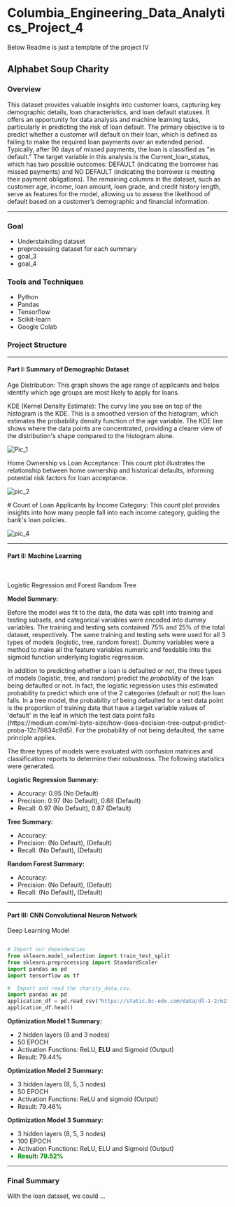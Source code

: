 # Columbia_Engineering_Data_Analytics_Project_4

Below Readme is just a template of the project IV

<h2>Alphabet Soup Charity</h2>

<h3>Overview</h3>

<p> 
This dataset provides valuable insights into customer loans, capturing key demographic details, loan characteristics, and loan default statuses. It offers an opportunity for data analysis and machine learning tasks, particularly in predicting the risk of loan default. The primary objective is to predict whether a customer will default on their loan, which is defined as failing to make the required loan payments over an extended period. Typically, after 90 days of missed payments, the loan is classified as "in default."
The target variable in this analysis is the Current_loan_status, which has two possible outcomes: DEFAULT (indicating the borrower has missed payments) and NO DEFAULT (indicating the borrower is meeting their payment obligations). The remaining columns in the dataset, such as customer age, income, loan amount, loan grade, and credit history length, serve as features for the model, allowing us to assess the likelihood of default based on a customer’s demographic and financial information.

</p>

<hr/>

<h3>Goal</h3>

<ul>
<li>Understainding dataset</li>
<li>preprocessing dataset for each summary</li>
<li>goal_3</li>
<li>goal_4</li>
</ul>

</hr>

<h3>Tools and Techniques</h3>

<ul>
<li>Python</li>
<li>Pandas</li>
<li>Tensorflow</li>
<li>Scikit-learn</li>
<li>Google Colab</li>
</ul>

</hr>

<h3>Project Structure</h3>
<hr/>
<h4>Part I: Summary of Demographic Dataset</h4>

<p> Age Distribution: This graph shows the age range of applicants and helps identify which age groups are most likely to apply for loans. 

KDE (Kernel Density Estimate): The curvy line you see on top of the histogram is the KDE. This is a smoothed version of the histogram, which estimates the probability density function of the age variable. The KDE line shows where the data points are concentrated, providing a clearer view of the distribution's shape compared to the histogram alone.</p>

![Pic_1](https://github.com/user-attachments/assets/99ed9c4b-161b-4df2-aa1d-7244125a6933)


<p> Home Ownership vs Loan Acceptance: This count plot illustrates the relationship between home ownership and historical defaults, informing potential risk factors for loan acceptance.</p>


![pic_2](https://github.com/user-attachments/assets/86fba4d5-2d2c-4361-b7e3-065ffbd3da12)


<p> # Count of Loan Applicants by Income Category: This count plot provides insights into how many people fall into each income category, guiding the bank's loan policies.</p>


![pic_4](https://github.com/user-attachments/assets/4afbcb0e-ef5c-4c5c-9912-c97f70d35448)



<hr/>

<h4>Part II: Machine Learning</h4>
</br>

<p>
Logistic Regression and Forest Random Tree

<b>Model Summary:</b>
<p>
Before the model was fit to the data, the data was split into training and testing subsets, and categorical variables were encoded into dummy variables. The training and testing sets contained 75% and 25% of the total dataset, respectively. The same training and testing sets were used for all 3 types of models (logistic, tree, random forest). Dummy variables were a method to make all the feature variables numeric and feedable into the sigmoid function underlying logistic regression. 
</p>

<p>
In addition to predicting whether a loan is defaulted or not, the three types of models (logistic, tree, and random) predict the <i> probability </i> of the loan being defaulted or not. In fact, the logistic regression uses this estimated probability to predict which one of the 2 categories (default or not) the loan falls. In a tree model, the probability of being defaulted for a test data point is the proportion of training data that have a target variable values of 'default' in the leaf in which the test data point falls (https://medium.com/ml-byte-size/how-does-decision-tree-output-predict-proba-12c78634c9d5). For the probability of not being defaulted, the same principle applies. 
</p> 

<p>
The three types of models were evaluated with confusion matrices and classification reports to determine their robustness. The following statistics were generated. 
</p>


<p>
<b>Logistic Regression Summary:</b>
</p>

<ul>
<li>Accuracy: 0.95 (No Default)</li>
<li>Precision: 0.97 (No Default), 0.88 (Default)</li>

<li>Recall: 0.97 (No Default), 0.87 (Default)</li>

</ul>

</p>

<p>
<b>Tree Summary:</b>
</p>

<ul>
<li>Accuracy: </li>
<li>Precision:  (No Default),  (Default)</li>

<li>Recall:  (No Default),  (Default)</li>

</ul>

</p>

<p>
<b>Random Forest Summary:</b>
</p>

<ul>
<li>Accuracy: </li>
<li>Precision:  (No Default),  (Default)</li>

<li>Recall:  (No Default),  (Default)</li>

</ul>

</p>




<hr/>

<h4>Part III: CNN Convolutional Neuron Network</h4>

<p>
Deep Learning Model
</p>

```python

# Import our dependencies
from sklearn.model_selection import train_test_split
from sklearn.preprocessing import StandardScaler
import pandas as pd
import tensorflow as tf

#  Import and read the charity_data.csv.
import pandas as pd
application_df = pd.read_csv("https://static.bc-edx.com/data/dl-1-2/m21/lms/starter/charity_data.csv")
application_df.head()


```


<p>
<b>Optimization Model 1 Summary:</b>

<ul>
<li>2 hidden layers (8 and 3 nodes)</li>
<li>50 EPOCH</li>
<li>Activation Functions: ReLU, <b>ELU</b> and Sigmoid (Output)</li>
<li>Result: 79.44%</li>
</ul>

<b>Optimization Model 2 Summary:</b>

<ul>
<li>3 hidden layers (8, 5, 3 nodes)</li>
<li>50 EPOCH</li>
<li>Activation Functions: ReLU and sigmoid (Output)</li>
<li>Result: 79.46%</li>
</ul>

<b>Optimization Model 3 Summary:</b>

<ul>
<li>3 hidden layers (8, 5, 3 nodes)</li>
<li>100 EPOCH</li>
<li>Activation Functions: ReLU, ELU and Sigmoid (Output)</li>
<li style="color: green;"><b>Result: 79.52%</b></li>
</ul>

</p>

<hr/>

<h3>Final Summary</h3>

<p>
With the loan dataset, we could ...
</p>
